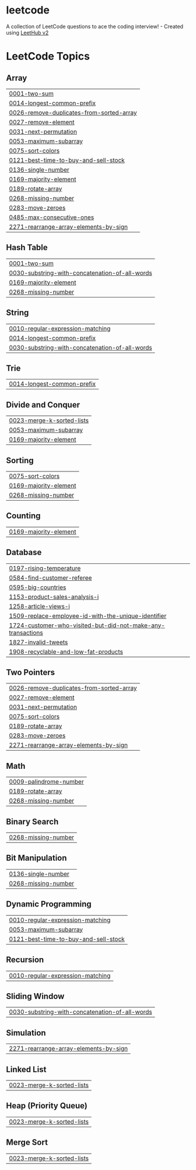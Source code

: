 # leetcode
A collection of LeetCode questions to ace the coding interview! - Created using [LeetHub v2](https://github.com/arunbhardwaj/LeetHub-2.0)

<!---LeetCode Topics Start-->
# LeetCode Topics
## Array
|  |
| ------- |
| [0001-two-sum](https://github.com/Aravindgit2005/leetcode/tree/master/0001-two-sum) |
| [0014-longest-common-prefix](https://github.com/Aravindgit2005/leetcode/tree/master/0014-longest-common-prefix) |
| [0026-remove-duplicates-from-sorted-array](https://github.com/Aravindgit2005/leetcode/tree/master/0026-remove-duplicates-from-sorted-array) |
| [0027-remove-element](https://github.com/Aravindgit2005/leetcode/tree/master/0027-remove-element) |
| [0031-next-permutation](https://github.com/Aravindgit2005/leetcode/tree/master/0031-next-permutation) |
| [0053-maximum-subarray](https://github.com/Aravindgit2005/leetcode/tree/master/0053-maximum-subarray) |
| [0075-sort-colors](https://github.com/Aravindgit2005/leetcode/tree/master/0075-sort-colors) |
| [0121-best-time-to-buy-and-sell-stock](https://github.com/Aravindgit2005/leetcode/tree/master/0121-best-time-to-buy-and-sell-stock) |
| [0136-single-number](https://github.com/Aravindgit2005/leetcode/tree/master/0136-single-number) |
| [0169-majority-element](https://github.com/Aravindgit2005/leetcode/tree/master/0169-majority-element) |
| [0189-rotate-array](https://github.com/Aravindgit2005/leetcode/tree/master/0189-rotate-array) |
| [0268-missing-number](https://github.com/Aravindgit2005/leetcode/tree/master/0268-missing-number) |
| [0283-move-zeroes](https://github.com/Aravindgit2005/leetcode/tree/master/0283-move-zeroes) |
| [0485-max-consecutive-ones](https://github.com/Aravindgit2005/leetcode/tree/master/0485-max-consecutive-ones) |
| [2271-rearrange-array-elements-by-sign](https://github.com/Aravindgit2005/leetcode/tree/master/2271-rearrange-array-elements-by-sign) |
## Hash Table
|  |
| ------- |
| [0001-two-sum](https://github.com/Aravindgit2005/leetcode/tree/master/0001-two-sum) |
| [0030-substring-with-concatenation-of-all-words](https://github.com/Aravindgit2005/leetcode/tree/master/0030-substring-with-concatenation-of-all-words) |
| [0169-majority-element](https://github.com/Aravindgit2005/leetcode/tree/master/0169-majority-element) |
| [0268-missing-number](https://github.com/Aravindgit2005/leetcode/tree/master/0268-missing-number) |
## String
|  |
| ------- |
| [0010-regular-expression-matching](https://github.com/Aravindgit2005/leetcode/tree/master/0010-regular-expression-matching) |
| [0014-longest-common-prefix](https://github.com/Aravindgit2005/leetcode/tree/master/0014-longest-common-prefix) |
| [0030-substring-with-concatenation-of-all-words](https://github.com/Aravindgit2005/leetcode/tree/master/0030-substring-with-concatenation-of-all-words) |
## Trie
|  |
| ------- |
| [0014-longest-common-prefix](https://github.com/Aravindgit2005/leetcode/tree/master/0014-longest-common-prefix) |
## Divide and Conquer
|  |
| ------- |
| [0023-merge-k-sorted-lists](https://github.com/Aravindgit2005/leetcode/tree/master/0023-merge-k-sorted-lists) |
| [0053-maximum-subarray](https://github.com/Aravindgit2005/leetcode/tree/master/0053-maximum-subarray) |
| [0169-majority-element](https://github.com/Aravindgit2005/leetcode/tree/master/0169-majority-element) |
## Sorting
|  |
| ------- |
| [0075-sort-colors](https://github.com/Aravindgit2005/leetcode/tree/master/0075-sort-colors) |
| [0169-majority-element](https://github.com/Aravindgit2005/leetcode/tree/master/0169-majority-element) |
| [0268-missing-number](https://github.com/Aravindgit2005/leetcode/tree/master/0268-missing-number) |
## Counting
|  |
| ------- |
| [0169-majority-element](https://github.com/Aravindgit2005/leetcode/tree/master/0169-majority-element) |
## Database
|  |
| ------- |
| [0197-rising-temperature](https://github.com/Aravindgit2005/leetcode/tree/master/0197-rising-temperature) |
| [0584-find-customer-referee](https://github.com/Aravindgit2005/leetcode/tree/master/0584-find-customer-referee) |
| [0595-big-countries](https://github.com/Aravindgit2005/leetcode/tree/master/0595-big-countries) |
| [1153-product-sales-analysis-i](https://github.com/Aravindgit2005/leetcode/tree/master/1153-product-sales-analysis-i) |
| [1258-article-views-i](https://github.com/Aravindgit2005/leetcode/tree/master/1258-article-views-i) |
| [1509-replace-employee-id-with-the-unique-identifier](https://github.com/Aravindgit2005/leetcode/tree/master/1509-replace-employee-id-with-the-unique-identifier) |
| [1724-customer-who-visited-but-did-not-make-any-transactions](https://github.com/Aravindgit2005/leetcode/tree/master/1724-customer-who-visited-but-did-not-make-any-transactions) |
| [1827-invalid-tweets](https://github.com/Aravindgit2005/leetcode/tree/master/1827-invalid-tweets) |
| [1908-recyclable-and-low-fat-products](https://github.com/Aravindgit2005/leetcode/tree/master/1908-recyclable-and-low-fat-products) |
## Two Pointers
|  |
| ------- |
| [0026-remove-duplicates-from-sorted-array](https://github.com/Aravindgit2005/leetcode/tree/master/0026-remove-duplicates-from-sorted-array) |
| [0027-remove-element](https://github.com/Aravindgit2005/leetcode/tree/master/0027-remove-element) |
| [0031-next-permutation](https://github.com/Aravindgit2005/leetcode/tree/master/0031-next-permutation) |
| [0075-sort-colors](https://github.com/Aravindgit2005/leetcode/tree/master/0075-sort-colors) |
| [0189-rotate-array](https://github.com/Aravindgit2005/leetcode/tree/master/0189-rotate-array) |
| [0283-move-zeroes](https://github.com/Aravindgit2005/leetcode/tree/master/0283-move-zeroes) |
| [2271-rearrange-array-elements-by-sign](https://github.com/Aravindgit2005/leetcode/tree/master/2271-rearrange-array-elements-by-sign) |
## Math
|  |
| ------- |
| [0009-palindrome-number](https://github.com/Aravindgit2005/leetcode/tree/master/0009-palindrome-number) |
| [0189-rotate-array](https://github.com/Aravindgit2005/leetcode/tree/master/0189-rotate-array) |
| [0268-missing-number](https://github.com/Aravindgit2005/leetcode/tree/master/0268-missing-number) |
## Binary Search
|  |
| ------- |
| [0268-missing-number](https://github.com/Aravindgit2005/leetcode/tree/master/0268-missing-number) |
## Bit Manipulation
|  |
| ------- |
| [0136-single-number](https://github.com/Aravindgit2005/leetcode/tree/master/0136-single-number) |
| [0268-missing-number](https://github.com/Aravindgit2005/leetcode/tree/master/0268-missing-number) |
## Dynamic Programming
|  |
| ------- |
| [0010-regular-expression-matching](https://github.com/Aravindgit2005/leetcode/tree/master/0010-regular-expression-matching) |
| [0053-maximum-subarray](https://github.com/Aravindgit2005/leetcode/tree/master/0053-maximum-subarray) |
| [0121-best-time-to-buy-and-sell-stock](https://github.com/Aravindgit2005/leetcode/tree/master/0121-best-time-to-buy-and-sell-stock) |
## Recursion
|  |
| ------- |
| [0010-regular-expression-matching](https://github.com/Aravindgit2005/leetcode/tree/master/0010-regular-expression-matching) |
## Sliding Window
|  |
| ------- |
| [0030-substring-with-concatenation-of-all-words](https://github.com/Aravindgit2005/leetcode/tree/master/0030-substring-with-concatenation-of-all-words) |
## Simulation
|  |
| ------- |
| [2271-rearrange-array-elements-by-sign](https://github.com/Aravindgit2005/leetcode/tree/master/2271-rearrange-array-elements-by-sign) |
## Linked List
|  |
| ------- |
| [0023-merge-k-sorted-lists](https://github.com/Aravindgit2005/leetcode/tree/master/0023-merge-k-sorted-lists) |
## Heap (Priority Queue)
|  |
| ------- |
| [0023-merge-k-sorted-lists](https://github.com/Aravindgit2005/leetcode/tree/master/0023-merge-k-sorted-lists) |
## Merge Sort
|  |
| ------- |
| [0023-merge-k-sorted-lists](https://github.com/Aravindgit2005/leetcode/tree/master/0023-merge-k-sorted-lists) |
<!---LeetCode Topics End-->